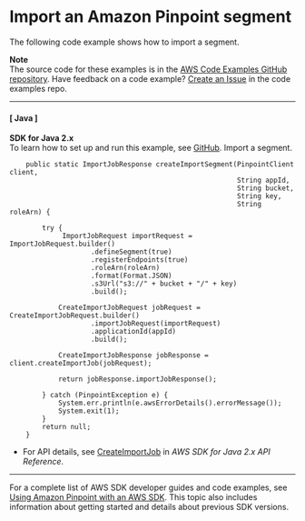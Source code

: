 # Import an Amazon Pinpoint segment<a name="example_pinpoint_CreateImportJob_section"></a>

The following code example shows how to import a segment\.

**Note**  
The source code for these examples is in the [AWS Code Examples GitHub repository](https://github.com/awsdocs/aws-doc-sdk-examples)\. Have feedback on a code example? [Create an Issue](https://github.com/awsdocs/aws-doc-sdk-examples/issues/new/choose) in the code examples repo\. 

------
#### [ Java ]

**SDK for Java 2\.x**  
 To learn how to set up and run this example, see [GitHub](https://github.com/awsdocs/aws-doc-sdk-examples/tree/main/javav2/example_code/pinpoint#readme)\. 
Import a segment\.  

```
    public static ImportJobResponse createImportSegment(PinpointClient client,
                                                        String appId,
                                                        String bucket,
                                                        String key,
                                                        String roleArn) {

        try {
             ImportJobRequest importRequest = ImportJobRequest.builder()
                    .defineSegment(true)
                    .registerEndpoints(true)
                    .roleArn(roleArn)
                    .format(Format.JSON)
                    .s3Url("s3://" + bucket + "/" + key)
                    .build();

            CreateImportJobRequest jobRequest = CreateImportJobRequest.builder()
                    .importJobRequest(importRequest)
                    .applicationId(appId)
                    .build();

            CreateImportJobResponse jobResponse = client.createImportJob(jobRequest);

            return jobResponse.importJobResponse();

        } catch (PinpointException e) {
            System.err.println(e.awsErrorDetails().errorMessage());
            System.exit(1);
        }
        return null;
    }
```
+  For API details, see [CreateImportJob](https://docs.aws.amazon.com/goto/SdkForJavaV2/pinpoint-2016-12-01/CreateImportJob) in *AWS SDK for Java 2\.x API Reference*\. 

------

For a complete list of AWS SDK developer guides and code examples, see [Using Amazon Pinpoint with an AWS SDK](sdk-general-information-section.md)\. This topic also includes information about getting started and details about previous SDK versions\.